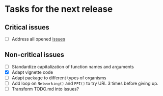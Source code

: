 # Tasks for the next release

## Critical issues

- [ ] Address all opened [issues](https://github.com/ocbe-uio/DIscBIO/issues)

## Non-critical issues

- [ ] Standardize capitalization of function names and arguments
- [x] Adapt vignette code
- [ ] Adapt package to different types of organisms
- [ ] Add loop on `Networking()` and `PPI()` to try URL 3 times before giving up.
- [ ] Transform TODO.md into issues?